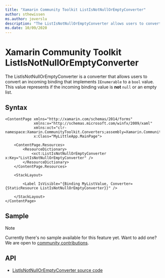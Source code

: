 ```yaml
---
title: "Xamarin Community Toolkit ListIsNotNullOrEmptyConverter"
author: sthewissen
ms.author: joverslu
description: "The ListIsNotNullOrEmptyConverter allows users to convert a binding list value to a boolean indicating whether or not the binding value is null or an empty list."
ms.date: 10/09/2020
---
```


# Xamarin Community Toolkit ListIsNotNullOrEmptyConverter

The ListIsNotNullOrEmptyConverter is a converter that allows users to convert an incoming binding that implements `IEnumerable` to a `bool` value. This value represents if the incoming binding value is **not** `null` or an empty list.

## Syntax

```xaml
<ContentPage xmlns="http://xamarin.com/schemas/2014/forms"
             xmlns:x="http://schemas.microsoft.com/winfx/2009/xaml"
             xmlns:xct="clr-namespace:Xamarin.CommunityToolkit.Converters;assembly=Xamarin.CommunityToolkit"
             x:Class="MyLittleApp.MainPage">

    <ContentPage.Resources>
        <ResourceDictionary>
            <xct:ListIsNotNullOrEmptyConverter x:Key="ListIsNotNullOrEmptyConverter" />
        </ResourceDictionary>
    </ContentPage.Resources>

    <StackLayout>

        <Label IsVisible="{Binding MyListValue, Converter={StaticResource ListIsNotNullOrEmptyConverter}}" />

    </StackLayout>
</ContentPage>
```

## Sample

> [!NOTE]
> Currently there's no sample available for this feature yet. Want to add one? We are open to [community contributions](https://github.com/xamarin/XamarinCommunityToolkit).

<!-- [ListIsNotNullOrEmptyConverter sample page Source](https://github.com/xamarin/XamarinCommunityToolkit)

You can see this in action in the [Xamarin Community Toolkit Sample App](https://github.com/xamarin/XamarinCommunityToolkit). -->

## API

* [ListIsNotNullOrEmptyConverter source code](https://github.com/xamarin/XamarinCommunityToolkit/blob/main/XamarinCommunityToolkit/Converters/ListIsNotNullOrEmptyConverter.shared.cs)
